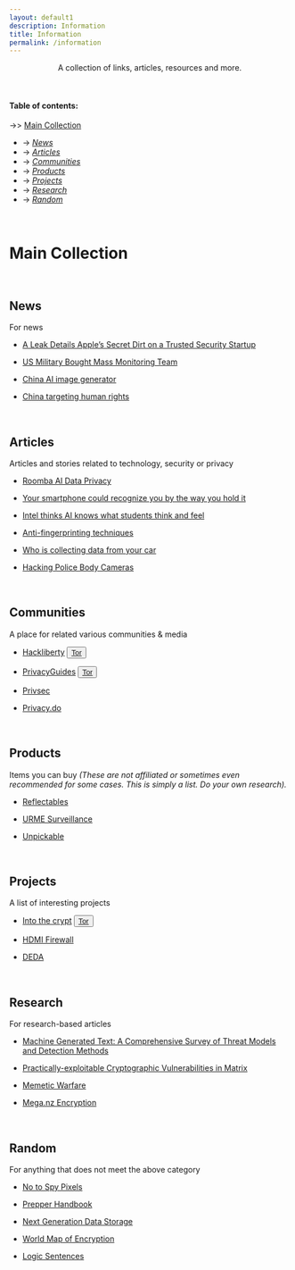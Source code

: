 ```yaml
---
layout: default1
description: Information
title: Information
permalink: /information
---
```


<div style="text-align:center;">
<p>
A collection of links, articles, resources and more.
</p>
</div>


<br>

#### Table of contents:

-\>> [Main Collection](#main-collection) <br>
  - -\> *[News](#news)* <br>
  - -\> *[Articles](#articles)* <br>
  - -\> *[Communities](#communities)* <br>
  - -\> *[Products](#products)* <br>
  - -\> *[Projects](#projects)* <br>
  - -\> *[Research](#research)* <br>
  - -\> *[Random](#random)* <br>

<br>

# Main Collection

<br>

## News

For news

- [A Leak Details Apple’s Secret Dirt on a Trusted Security Startup](https://www.wired.com/story/corellium-nso-group-darkmatter-apple-lawsuit/)

- [US Military Bought Mass Monitoring Team](https://www.vice.com/en/article/y3pnkw/us-military-bought-mass-monitoring-augury-team-cymru-browsing-email-data)

- [China AI image generator](https://arstechnica.com/information-technology/2022/09/chinas-leading-ai-image-generator-nixes-political-content-surprising-no-one/)

- [China targeting human rights](https://www.technologyreview.com/2022/08/16/1057894/hackers-linked-to-china-have-been-targeting-human-rights-groups-for-years/)

<br>

## Articles

Articles and stories related to technology, security or privacy

- [Roomba AI Data Privacy](https://www.technologyreview.com/2022/12/19/1065306/roomba-irobot-robot-vacuums-artificial-intelligence-training-data-privacy/)

- [Your smartphone could recognize you by the way you hold it](https://www.newscientist.com/article/2334048-your-smartphone-could-recognise-you-just-by-the-way-you-hold-it/)

- [Intel thinks AI knows what students think and feel](https://www.protocol.com/enterprise/emotion-ai-school-intel-edutech)

- [Anti-fingerprinting techniques](https://fingerprint.com/blog/browser-anti-fingerprinting-techniques/)

- [Who is collecting data from your car](https://themarkup.org/the-breakdown/2022/07/27/who-is-collecting-data-from-your-car)

- [Hacking Police Body Cameras](https://www.wired.com/video/watch/hacking-police-body-cameras)

<br>

## Communities

A place for related various communities & media

- [Hackliberty](https://hackliberty.org) <button type="button" class="btn btn-default btn-xs"><a href="http://xj2i2lkzecitg6cq5ca3vrhlzq4evgz6qr2i4s7b4y57ktuaohff4vyd.onion">Tor</a></button>

- [PrivacyGuides](https://privacyguides.org) <button type="button" class="btn btn-default btn-xs"><a href="http://eter4u55b667kuo72ntpm7ut54sa2mxmr22iqgzns4jw7boeox3qgyid.onion">Tor</a></button>

- [Privsec](https://privsec.dev)

- [Privacy.do](https://privacy.do)

<br>

## Products

Items you can buy
*(These are not affiliated or sometimes even recommended for some cases.
This is simply a list.
Do your own research).*

- [Reflectables](https://reflectables.com)

- [URME Surveillance](https://www.urmesurveillance.com/)

- [Unpickable](https://ominoushum.com/lock/)

<br>

## Projects

A list of interesting projects

- [Into the crypt](https://0xacab.org/optout/into-the-crypt) <button type="button" class="btn btn-default btn-xs"><a href="http://wmj5kiic7b6kjplpbvwadnht2nh2qnkbnqtcv3dyvpqtz7ssbssftxid.onion/optout/into-the-crypt">Tor</a></button>

- [HDMI Firewall](https://git.cuvoodoo.info/kingkevin/board/src/branch/hdmi_firewall/README.md)

- [DEDA](https://github.com/dfd-tud/deda)

<br>

## Research

For research-based articles

- [Machine Generated Text: A Comprehensive Survey of Threat Models and Detection Methods](https://arxiv.org/pdf/2210.07321.pdf)

- [Practically-exploitable Cryptographic Vulnerabilities in Matrix](https://nebuchadnezzar-megolm.github.io/)

- [Memetic Warfare](https://www.academia.edu/43534914/Memetic_Warfare_The_Future_of_War)

- [Mega.nz Encryption](https://mega-awry.io/)

<br>

## Random

For anything that does not meet the above category

- [No to Spy Pixels](https://notospypixels.com/)

- [Prepper Handbook](https://wiki.jameskitt616.one/en/bugout-handbook)

- [Next Generation Data Storage](https://foliophotonics.com/)

- [World Map of Encryption](https://www.gp-digital.org/world-map-of-encryption/)

- [Logic Sentences](https://sive.rs/1s)
